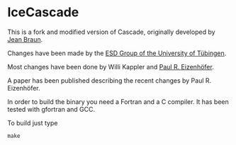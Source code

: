 # IceCascade

This is a fork and modified version of Cascade, originally developed by [Jean Braun](https://github.com/jeanbraun/Cascade).

Changes have been made by the [ESD Group of the University of Tübingen](https://uni-tuebingen.de/fakultaeten/mathematisch-naturwissenschaftliche-fakultaet/fachbereiche/geowissenschaften/arbeitsgruppen-kontakte/mineralogie-geodynamik/forschungsbereich/geologie/workgroup/).

Most changes have been done by Willi Kappler and [Paul R. Eizenhöfer](mailto:paul-reinhold.eizenhoefer@uni-tuebingen.de).

A paper has been published describing the recent changes by Paul R. Eizenhöfer.

In order to build the binary you need a Fortran and a C compiler. It has been tested with gfortran and GCC.

To build just type

```
make
```
